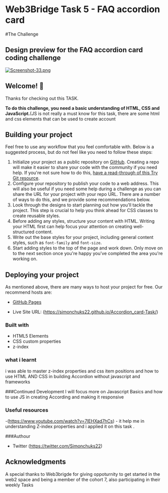 # Web3Bridge Task 5 - FAQ accordion card
   #The Challenge
## Design preview for the FAQ accordion card coding challenge
[![Screenshot-33.png](https://i.postimg.cc/P5grycXg/Screenshot-33.png)](https://postimg.cc/Hrtgs67z)

## Welcome! 👋

Thanks for checking out this TASK.


**To do this challenge, you need a basic understanding of HTML, CSS and JavaScript.**(JS is not really a must know for this task, there are some html and css elements that can be used to create account

## Building your project

Feel free to use any workflow that you feel comfortable with. Below is a suggested process, but do not feel like you need to follow these steps:

1. Initialize your project as a public repository on [GitHub](https://github.com/). Creating a repo will make it easier to share your code with the community if you need help. If you're not sure how to do this, [have a read-through of this Try Git resource](https://try.github.io/).
2. Configure your repository to publish your code to a web address. This will also be useful if you need some help during a challenge as you can share the URL for your project with your repo URL. There are a number of ways to do this, and we provide some recommendations below.
3. Look through the designs to start planning out how you'll tackle the project. This step is crucial to help you think ahead for CSS classes to create reusable styles.
4. Before adding any styles, structure your content with HTML. Writing your HTML first can help focus your attention on creating well-structured content.
5. Write out the base styles for your project, including general content styles, such as `font-family` and `font-size`.
6. Start adding styles to the top of the page and work down. Only move on to the next section once you're happy you've completed the area you're working on.

## Deploying your project

As mentioned above, there are many ways to host your project for free. Our recommend hosts are:

- [GitHub Pages](https://pages.github.com/)

- Live Site URL: (https://simonchuks22.github.io/Accordion_card-Task/)


### Built with

-  HTML5 Elements
- CSS custom properties
- z-index

### what i learnt 
i was able to master z-index properties and css item positions and how to use HTML AND CSS in building Accordion without javascript and frameworks

###Continued Development
I will focus more on Javascript Basics and how to use JS in creating According and making it responsive

### Useful resources

-(https://www.youtube.com/watch?v=7lEHXad7hCs) - it help me  in understanding Z-index properties and i applied  it on this task .

###Authour
- Twitter (https://twitter.com/Simonchuks22)

 ## Acknowledgments
 A special thanks to Web3brigde for giving oppoturnity to get started in the web2 space and being a member of the cohort 7, also participating in their weekly Tasks 


